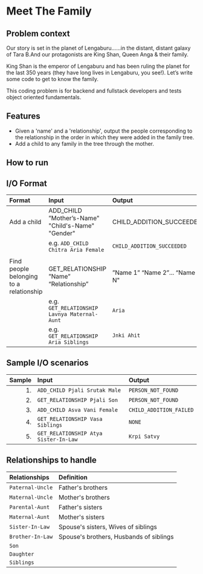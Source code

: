 # Meet The Family

## Problem context
Our story is set in the planet of Lengaburu......in the distant, distant galaxy of Tara B.And our protagonists are King
Shan, Queen Anga & their family.

King Shan is the emperor of Lengaburu and has been ruling the planet for the last 350 years (they have long lives in
Lengaburu, you see!). Let’s write some code to get to know the family.

This coding problem is for backend and fullstack developers and tests object oriented fundamentals.

## Features
+ Given a 'name' and a 'relationship', output the people corresponding to the relationship in the order in which they were added in the family tree.
+ Add a child to any family in the tree through the mother.

## How to run


## I/O Format
| Format | Input | Output |
|:-------|:------|:-------|
| Add a child | ADD_CHILD ”Mother’s-Name" "Child's-Name" "Gender" | CHILD_ADDITION_SUCCEEDED |
| | e.g. `ADD_CHILD Chitra Aria Female` | `CHILD_ADDITION_SUCCEEDED` |
| | | |
| Find people belonging to a relationship | GET_RELATIONSHIP ”Name” “Relationship” | ”Name 1” “Name 2”... “Name N" |
| | e.g. `GET_RELATIONSHIP Lavnya Maternal-Aunt` | `Aria` |
| | e.g. `GET_RELATIONSHIP Aria Siblings` | `Jnki Ahit` |

## Sample I/O scenarios
| Sample | Input | Output |
|-------:|:------|:-------|
| 1. | `ADD_CHILD Pjali Srutak Male` | `PERSON_NOT_FOUND` |
| 2. | `GET_RELATIONSHIP Pjali Son` | `PERSON_NOT_FOUND` |
| 3. | `ADD_CHILD Asva Vani Female` | `CHILD_ADDITION_FAILED` |
| 4. | `GET_RELATIONSHIP Vasa Siblings` | `NONE` |
| 5. | `GET_RELATIONSHIP Atya Sister-In-Law` | `Krpi Satvy` |

## Relationships to handle
| Relationships | Definition |
|:--------------|:-----------|
| `Paternal-Uncle` | Father's brothers |
| `Maternal-Uncle` | Mother's brothers |
| `Parental-Aunt` | Father's sisters |
| `Maternal-Aunt` | Mother's sisters |
| `Sister-In-Law` | Spouse's sisters, Wives of siblings |
| `Brother-In-Law` | Spouse's brothers, Husbands of siblings |
| `Son` | |
| `Daughter` | |
| `Siblings` | |